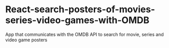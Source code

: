 # React-search-posters-of-movies-series-video-games-with-OMDB
App that communicates with the OMDB API to search for movie, series and video game posters
